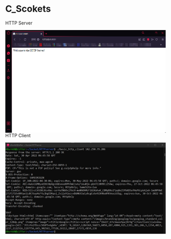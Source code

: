# C_Scokets

HTTP Server

<img src='https://raw.githubusercontent.com/hevertydourado/C_Scokets/main/HTTPserver/HTTP_SERVER.png'
     alt="HTTP SERVER"
     style="float: left; margin-right: 10px;"/>

HTTP Client

<img src='https://raw.githubusercontent.com/hevertydourado/C_Scokets/main/HTTPserver/HTTP_CLIENT.jpg'
     alt="HTTP CLIENT"
     style="float: left; margin-right: 10px;"/>
